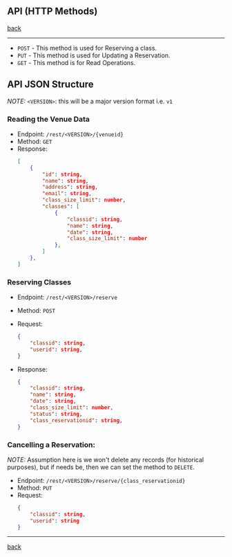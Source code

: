 ## API (HTTP Methods)


[back](./README.md)

<hr/> 

* `POST` - This method is used for Reserving a class.
* `PUT` - This method is used for Updating a Reservation.
* `GET` - This method is for Read Operations.

## API JSON Structure

*NOTE:* `<VERSION>`: this will be a major version format i.e. `v1`


### Reading the Venue Data
  
  * Endpoint: `/rest/<VERSION>/{venueid}`
  * Method: `GET`
  * Response:
    ```json
    [
        {
            "id": string,
            "name": string,
            "address": string,
            "email": string, 
            "class_size_limit": number,
            "classes": [
                {
                    "classid": string,
                    "name": string,
                    "date": string,
                    "class_size_limit": number
                },
            ]
        },
    ]
    ```

### Reserving Classes

  * Endpoint: `/rest/<VERSION>/reserve`
  * Method: `POST`
  * Request:
    ```json
    {
        "classid": string,
        "userid": string, 
    }
    ```

  * Response:
    ```json
    {
        "classid": string,
        "name": string,
        "date": string,
        "class_size_limit": number,
        "status": string,
        "class_reservationid": string,
    }
    ```

### Cancelling a Reservation:
*NOTE:* Assumption here is we won't delete any records (for historical purposes), but if needs be, then we can set the method to `DELETE`.
  
  * Endpoint: `/rest/<VERSION>/reserve/{class_reservationid}`
  * Method: `PUT`
  * Request:
    ```json
    {
        "classid": string,
        "userid": string
    }
    ```
<hr/> 

[back](./README.md)